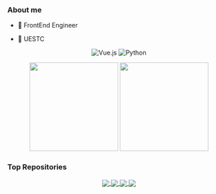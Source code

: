 ### About me

- 💼 FrontEnd Engineer

- 🏫 UESTC

<div align="center">

![Vue.js](https://img.shields.io/badge/-Vue.js-%234fc08d?logo=vue.js&style=for-the-badge&logoColor=white)
![Python](https://img.shields.io/badge/-Python-%233776ab?logo=python&style=for-the-badge&logoColor=white)
  
</div>   
<p align="center">
  <img height="200" src="https://github-readme-stats.vercel.app/api?username=runtimeerrorz&show_icons=true&include_all_commits=true" />
  <img height="200" src="https://github-readme-stats.vercel.app/api/top-langs/?username=runtimeerrorz&show_icons=true" />
</p>

### Top Repositories

<div align="center">
<a href="https://github.com/RuntimeErrorz/apex-player">
  <img align="center" src="https://github-readme-stats.vercel.app/api/pin/?username=runtimeerrorz&repo=apex-player" />
</a>
<a href="https://github.com/RuntimeErrorz/Three.js-DJI">
  <img align="center" src="https://github-readme-stats.vercel.app/api/pin/?username=runtimeerrorz&repo=Three.js-DJI" />
</a>
  <a href="https://github.com/RuntimeErrorz/SDN-FindPath">
  <img align="center" src="https://github-readme-stats.vercel.app/api/pin/?username=runtimeerrorz&repo=SDN-FindPath" />
</a>
  <a href="https://github.com/RuntimeErrorz/Bird-Identification-ViT">
  <img align="center" src="https://github-readme-stats.vercel.app/api/pin/?username=runtimeerrorz&repo=Bird-Identification-ViT" />
</a>
</div>  
